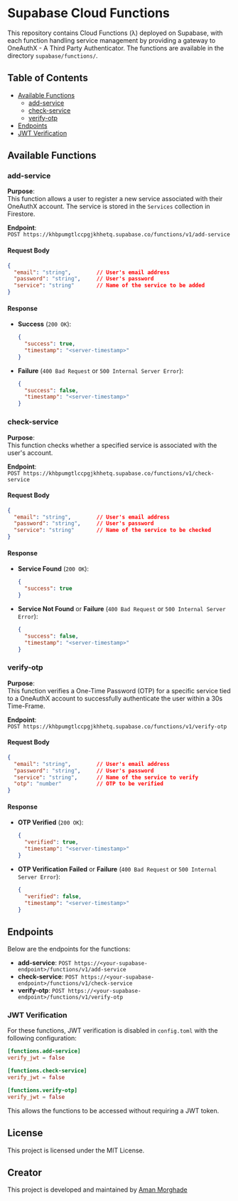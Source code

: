 # Supabase Cloud Functions

This repository contains Cloud Functions (λ) deployed on Supabase, with each function handling service management by providing a gateway to OneAuthX - A Third Party Authenticator. The functions are available in the directory `supabase/functions/`.

## Table of Contents

- [Available Functions](#table-of-contents)
  - [add-service](#add-service)
  - [check-service](#check-service)
  - [verify-otp](#verify-otp)
- [Endpoints](#endpoints)
- [JWT Verification](#jwt-verification)

## Available Functions

### add-service

**Purpose**:  
This function allows a user to register a new service associated with their OneAuthX account. The service is stored in the `Services` collection in Firestore.

**Endpoint**:  
`POST https://khbpumgtlccpgjkhhetq.supabase.co/functions/v1/add-service`

#### Request Body

```json
{
  "email": "string",        // User's email address
  "password": "string",     // User's password
  "service": "string"       // Name of the service to be added
}
```

#### Response

- **Success** (`200 OK`):

  ```json
  {
    "success": true,
    "timestamp": "<server-timestamp>"
  }
  ```

- **Failure** (`400 Bad Request` or `500 Internal Server Error`):

  ```json
  {
    "success": false,
    "timestamp": "<server-timestamp>"
  }
  ```

### check-service

**Purpose**:  
This function checks whether a specified service is associated with the user's account.

**Endpoint**:  
`POST https://khbpumgtlccpgjkhhetq.supabase.co/functions/v1/check-service`

#### Request Body

```json
{
  "email": "string",        // User's email address
  "password": "string",     // User's password
  "service": "string"       // Name of the service to be checked
}
```

#### Response

- **Service Found** (`200 OK`):

  ```json
  {
    "success": true
  }
  ```

- **Service Not Found** or **Failure** (`400 Bad Request` or `500 Internal Server Error`):

  ```json
  {
    "success": false,
    "timestamp": "<server-timestamp>"
  }
  ```

### verify-otp

**Purpose**:  
This function verifies a One-Time Password (OTP) for a specific service tied to a OneAuthX account to successfully authenticate the user within a 30s Time-Frame.

**Endpoint**:  
`POST https://khbpumgtlccpgjkhhetq.supabase.co/functions/v1/verify-otp`

#### Request Body

```json
{
  "email": "string",        // User's email address
  "password": "string",     // User's password
  "service": "string",      // Name of the service to verify
  "otp": "number"           // OTP to be verified
}
```

#### Response

- **OTP Verified** (`200 OK`):

  ```json
  {
    "verified": true,
    "timestamp": "<server-timestamp>"
  }
  ```

- **OTP Verification Failed** or **Failure** (`400 Bad Request` or `500 Internal Server Error`):

  ```json
  {
    "verified": false,
    "timestamp": "<server-timestamp>"
  }
  ```

## Endpoints

Below are the endpoints for the functions:

- **add-service**: `POST https://<your-supabase-endpoint>/functions/v1/add-service`
- **check-service**: `POST https://<your-supabase-endpoint>/functions/v1/check-service`
- **verify-otp**: `POST https://<your-supabase-endpoint>/functions/v1/verify-otp`

### JWT Verification

For these functions, JWT verification is disabled in `config.toml` with the following configuration:

```toml
[functions.add-service]
verify_jwt = false

[functions.check-service]
verify_jwt = false

[functions.verify-otp]
verify_jwt = false
```

This allows the functions to be accessed without requiring a JWT token.

## License
This project is licensed under the MIT License.

## Creator
This project is developed and maintained by [Aman Morghade](www.github.com/xaman27x)
